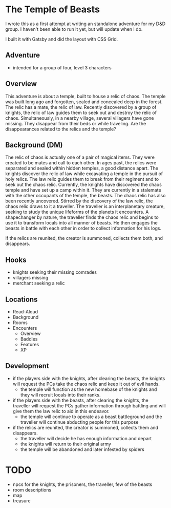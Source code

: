 # The Temple of Beasts

I wrote this as a first attempt at writing an standalone adventure for my D&D group.
I haven't been able to run it yet, but will update when I do.

I built it with Gatsby and did the layout with CSS Grid.

## Adventure

- intended for a group of four, level 3 characters

## Overview
This adventure is about a temple, built to house a relic of chaos. The temple 
was built long ago and forgotten, sealed and concealed deep in the forest. The relic has a 
mate, the relic of law. Recently discovered by a group of knights, the relic of law guides them
to seek out and destroy the relic of chaos. Simultaneously, in a nearby village, several villagers 
have gone missing. They disappear from their beds or while traveling. Are the disappearances
related to the relics and the temple?

## Background (DM)
The relic of chaos is actually one of a pair of magical items. They were created to be mates and call to each other.
In ages past, the relics were separated and sealed within hidden temples, a good distance apart. The knights discover 
the relic of law while excavating a temple in the pursuit of holy relics. The law relic guides them to break from their
regiment and to seek out the chaos relic. Currently, the knights have discovered the chaos temple and have set up a camp
within it. They are currently in a stalemate with the other occupants of the temple, the beasts.
The chaos relic has also been recently uncovered. Stirred by the discovery of the law relic, the chaos relic draws to it 
a traveller. The traveller is an interplanetary creature, seeking to study the unique lifeforms of the planets it encounters. 
A shapechanger by nature, the traveller finds the chaos relic and begins to use it to transform locals into all manner of beasts.
He then engages the beasts in battle with each other in order to collect information for his logs.

If the relics are reunited, the creator is summoned, collects them both, and disappears.

## Hooks
- knights seeking their missing comrades
- villagers missing
- merchant seeking a relic

## Locations
 - Read-Aloud
 - Background
 - Rooms
- Encounters
  - Overview
  - Baddies
  - Features
  - XP

## Development
- if the players side with the knights, after clearing the beasts, the knights will request 
  the PCs take the chaos relic and keep it out of evil hands.
  - the temple will function as the new homebase of the knights and they will recruit locals into their ranks.
- if the players side with the beasts, after clearing the knights, the traveller will request the PCs
  gather information through battling and will give them the law relic to aid in this endeavor.
  - the temple will continue to operate as a beast battleground and the traveller will continue 
    abducting people for this purpose
- if the relics are reunited, the creator is summoned, collects them and disappears. 
  - the traveller will decide he has enough information and depart
  - the knights will return to their original army 
  - the temple will be abandoned and later infested by spiders

# TODO
- npcs for the knights, the prisoners, the traveller, few of the beasts
- room descriptions
- map
- treasure
